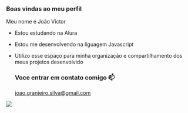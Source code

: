 ### Boas vindas ao meu perfil 

Meu nome é João Victor 

- Estou estudando na Alura
- Estou me desenvolvendo na líguagem Javascript
- Utilizo esse espaço para minha organização e compartilhamento dos meus projetos desenvolvido

  ### Voce entrar em contato comigo 📫

  joao.granjeiro.silva@gmail.com

  [](file:///storage/emulated/0/Download/anime-asta.gif)




![](https://media1.tenor.com/m/Wjbx14GAI3wAAAAd/black-clover-black-clover-opening12.gif)

